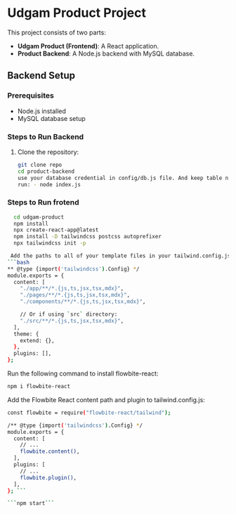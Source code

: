 # Udgam Product Project

This project consists of two parts:
- **Udgam Product (Frontend)**: A React application.
- **Product Backend**: A Node.js backend with MySQL database.

## Backend Setup

### Prerequisites
- Node.js installed
- MySQL database setup

### Steps to Run Backend

1. Clone the repository:
   ```bash
   git clone repo
   cd product-backend
   use your database credential in config/db.js file. And keep table name as products .if you want to change so change it in models/products.js as well.
   run: - node index.js

### Steps to Run frotend

```bash
  cd udgam-product
  npm install
  npx create-react-app@latest
  npm install -D tailwindcss postcss autoprefixer
  npx tailwindcss init -p

 Add the paths to all of your template files in your tailwind.config.js file:
```bash
** @type {import('tailwindcss').Config} */
module.exports = {
  content: [
    "./app/**/*.{js,ts,jsx,tsx,mdx}",
    "./pages/**/*.{js,ts,jsx,tsx,mdx}",
    "./components/**/*.{js,ts,jsx,tsx,mdx}",

    // Or if using `src` directory:
    "./src/**/*.{js,ts,jsx,tsx,mdx}",
  ],
  theme: {
    extend: {},
  },
  plugins: [],
};
```
 Run the following command to install flowbite-react:
```bash 
npm i flowbite-react
```

 Add the Flowbite React content path and plugin to tailwind.config.js:
```bash
const flowbite = require("flowbite-react/tailwind");

/** @type {import('tailwindcss').Config} */
module.exports = {
  content: [
    // ...
    flowbite.content(),
  ],
  plugins: [
    // ...
    flowbite.plugin(),
  ],
}; ```

```npm start```
